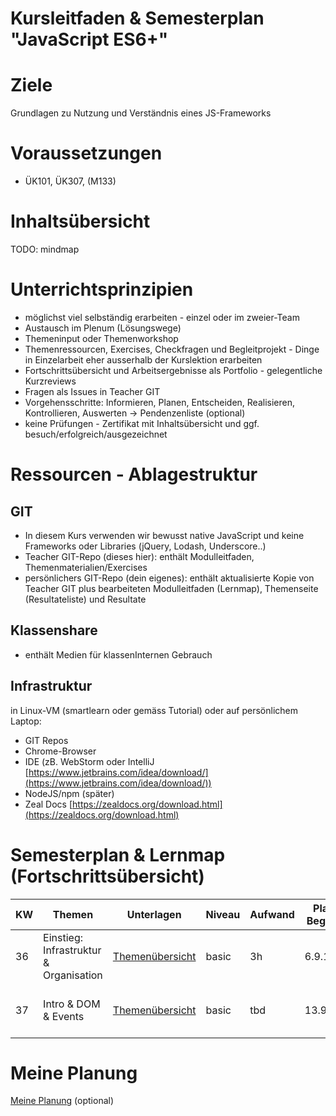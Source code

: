 Kursleitfaden & Semesterplan "JavaScript ES6+"
========================

# Ziele
Grundlagen zu Nutzung und Verständnis eines JS-Frameworks

# Voraussetzungen
* ÜK101, ÜK307, (M133)

# Inhaltsübersicht
TODO: mindmap

# Unterrichtsprinzipien
* möglichst viel selbständig erarbeiten - einzel oder im zweier-Team
* Austausch im Plenum (Lösungswege)
* Themeninput oder Themenworkshop
* Themenressourcen, Exercises, Checkfragen und Begleitprojekt - Dinge in Einzelarbeit eher ausserhalb der Kurslektion erarbeiten
* Fortschrittsübersicht und Arbeitsergebnisse als Portfolio - gelegentliche Kurzreviews
* Fragen als Issues in Teacher GIT
* Vorgehensschritte: Informieren, Planen, Entscheiden, Realisieren, Kontrollieren, Auswerten -> Pendenzenliste (optional)
* keine Prüfungen - Zertifikat mit Inhaltsübersicht und ggf. besuch/erfolgreich/ausgezeichnet

# Ressourcen - Ablagestruktur
## GIT
* In diesem Kurs verwenden wir bewusst native JavaScript und keine Frameworks oder Libraries (jQuery, Lodash, Underscore..)
* Teacher GIT-Repo (dieses hier): enthält Modulleitfaden, Themenmaterialien/Exercises
* persönlichers GIT-Repo (dein eigenes): enthält aktualisierte Kopie von Teacher GIT plus bearbeiteten Modulleitfaden (Lernmap), Themenseite (Resultateliste) und Resultate 

## Klassenshare
* enthält Medien für klassenInternen Gebrauch

## Infrastruktur
in Linux-VM (smartlearn oder gemäss Tutorial) oder auf persönlichem Laptop:
* GIT Repos
* Chrome-Browser
* IDE (zB. WebStorm oder IntelliJ [https://www.jetbrains.com/idea/download/](https://www.jetbrains.com/idea/download/))
* NodeJS/npm (später)
* Zeal Docs [https://zealdocs.org/download.html](https://zealdocs.org/download.html)

# Semesterplan & Lernmap (Fortschrittsübersicht)

| KW | Themen | Unterlagen | Niveau | Aufwand |Plan Beginn | Status |
| --- | --- | --- | --- | --- | --- | --- |
| 36 | Einstieg: Infrastruktur & Organisation | [Themenübersicht](../01_infrastructure/README.md) | basic | 3h | 6.9.18 | open / *work in progress / done |
| 37 | Intro & DOM & Events | [Themenübersicht](../02_intro/README.md) | basic| tbd | 13.9.18 | *open / work in progress / done |

# Meine Planung
[Meine Planung](planning_todo.md) (optional)
